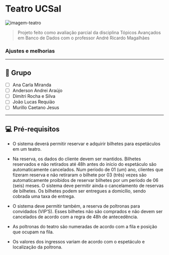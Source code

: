 # Teatro UCSal

<img src="https://teatroclarorio.com.br/wp-content/uploads/2020/02/teatro-claro-rio-galeria-4.jpg" alt="imagem-teatro">

> Projeto feito como avaliação parcial da disciplina Tópicos Avançados em Banco de Dados com o professor André Ricardo Magalhães
### Ajustes e melhorias

<hr>

## 🤝 Grupo

- [ ] Ana Carla Miranda
- [ ] Anderson Andrei Araújo
- [ ] Dimitri Rocha e Silva
- [ ] João Lucas Requião
- [ ] Murillo Caetano Jesus

<hr>

## 💻 Pré-requisitos

* O sistema deverá permitir reservar e adquirir bilhetes para espetáculos em um teatro.

* Na reserva, os dados do cliente devem ser mantidos. Bilhetes reservados e não retirados até 48h antes do
início do espetáculo são automaticamente cancelados. Num período de 01 (um) ano, clientes que fizeram
reserva e não retiraram o bilhete por 03 (três) vezes são automaticamente proibidos de reservar bilhetes por
um período de 06 (seis) meses. O sistema deve permitir ainda o cancelamento de reservas de bilhetes.
Os bilhetes podem ser entregues a domicílio, sendo cobrada uma taxa de entrega.

* O sistema deve permitir também, a reserva de poltronas para convidados (VIP’S). Esses bilhetes não são
comprados e não devem ser cancelados de acordo com a regra de 48h de antecedência.

* As poltronas do teatro são numeradas de acordo com a fila e posição que ocupam na fila.

* Os valores dos ingressos variam de acordo com o espetáculo e localização da poltrona.
